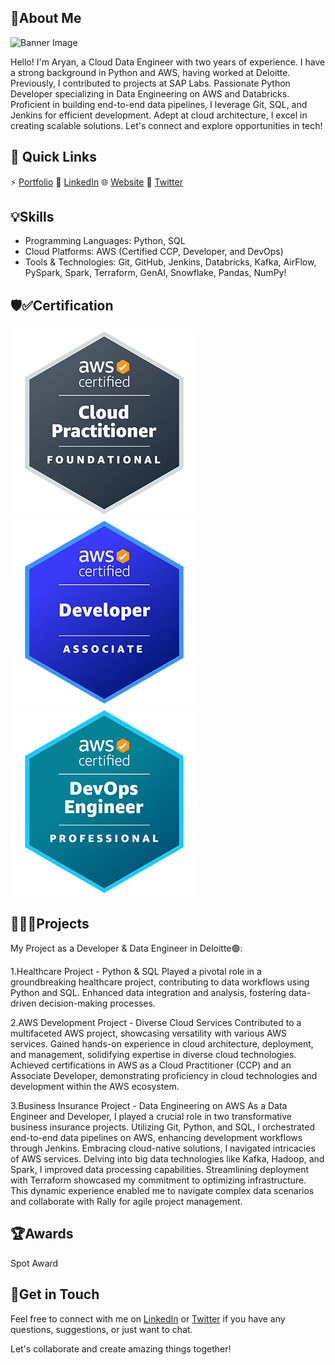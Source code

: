 ## 🤖About Me

![Banner Image](link_to_banner_image)

Hello! I'm Aryan, a Cloud Data Engineer with two years of experience. I have a strong background in Python and AWS, having worked at Deloitte. Previously, I contributed to projects at SAP Labs. Passionate Python Developer specializing in Data Engineering on AWS and Databricks. Proficient in building end-to-end data pipelines, I leverage Git, SQL, and Jenkins for efficient development. Adept at cloud architecture, I excel in creating scalable solutions. Let's connect and explore opportunities in tech! 

## 🚀 Quick Links
⚡ [Portfolio](https://rajaryan-git.github.io/portfolio/)
🔎 [LinkedIn](https://www.linkedin.com/in/rajaryan-profile/)
🌐 [Website](aryantechsource.blogspot.com)
📱 [Twitter](https://twitter.com/rajaryan_28)

## 💡Skills
- Programming Languages: Python, SQL
- Cloud Platforms: AWS (Certified CCP, Developer, and DevOps)
- Tools & Technologies: Git, GitHub, Jenkins, Databricks, Kafka, AirFlow, PySpark, Spark, Terraform, GenAI, Snowflake, Pandas, NumPy!

## 🛡️✅Certification

![AWS_lOGO](https://github.com/rajaryan-git/rajaryan-Public-image/blob/main/AWS-Certified-Cloud-Practitioner_badge.png)
![AWS_lOGO](https://github.com/rajaryan-git/rajaryan-Public-image/blob/main/AWS-Certified-Developer-Associate_badge.png)
![AWS_lOGO](https://github.com/rajaryan-git/rajaryan-Public-image/blob/main/AWS-Certified-DevOps-Engineer-Professional_badge.png)


## 👨🏻‍💻Projects
My Project as a Developer & Data Engineer in Deloitte🟢:

1.Healthcare Project - Python & SQL
Played a pivotal role in a groundbreaking healthcare project, contributing to data workflows using Python and SQL. Enhanced data integration and analysis, fostering data-driven decision-making processes.

2.AWS Development Project - Diverse Cloud Services
Contributed to a multifaceted AWS project, showcasing versatility with various AWS services. Gained hands-on experience in cloud architecture, deployment, and management, solidifying expertise in diverse cloud technologies. Achieved certifications in AWS as a Cloud Practitioner (CCP) and an Associate Developer, demonstrating proficiency in cloud technologies and development within the AWS ecosystem.

3.Business Insurance Project - Data Engineering on AWS
As a Data Engineer and Developer, I played a crucial role in two transformative business insurance projects. Utilizing Git, Python, and SQL, I orchestrated end-to-end data pipelines on AWS, enhancing development workflows through Jenkins. Embracing cloud-native solutions, I navigated intricacies of AWS services.
Delving into big data technologies like Kafka, Hadoop, and Spark, I improved data processing capabilities. Streamlining deployment with Terraform showcased my commitment to optimizing infrastructure. This dynamic experience enabled me to navigate complex data scenarios and collaborate with Rally for agile project management.

##  🏆Awards
Spot Award

## 📧Get in Touch
Feel free to connect with me on [LinkedIn](https://www.linkedin.com/in/rajaryan-profile/) or [Twitter](www.twitter.com/rajaryan_28) if you have any questions, suggestions, or just want to chat.

Let's collaborate and create amazing things together!
